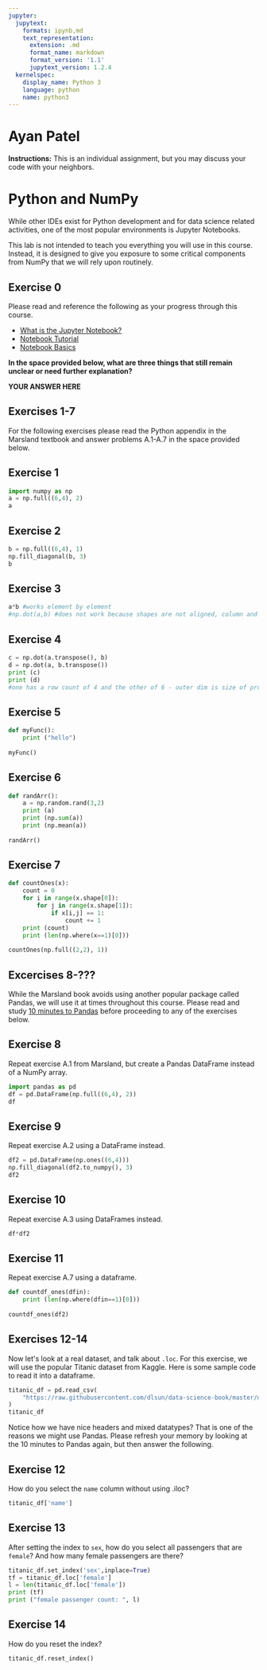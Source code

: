 ```yaml
---
jupyter:
  jupytext:
    formats: ipynb,md
    text_representation:
      extension: .md
      format_name: markdown
      format_version: '1.1'
      jupytext_version: 1.2.4
  kernelspec:
    display_name: Python 3
    language: python
    name: python3
---
```


# Ayan Patel


**Instructions:** This is an individual assignment, but you may discuss your code with your neighbors.


# Python and NumPy

While other IDEs exist for Python development and for data science related activities, one of the most popular environments is Jupyter Notebooks.

This lab is not intended to teach you everything you will use in this course. Instead, it is designed to give you exposure to some critical components from NumPy that we will rely upon routinely.

## Exercise 0
Please read and reference the following as your progress through this course. 

* [What is the Jupyter Notebook?](https://nbviewer.jupyter.org/github/jupyter/notebook/blob/master/docs/source/examples/Notebook/What%20is%20the%20Jupyter%20Notebook.ipynb#)
* [Notebook Tutorial](https://www.datacamp.com/community/tutorials/tutorial-jupyter-notebook)
* [Notebook Basics](https://nbviewer.jupyter.org/github/jupyter/notebook/blob/master/docs/source/examples/Notebook/Notebook%20Basics.ipynb)

**In the space provided below, what are three things that still remain unclear or need further explanation?**


**YOUR ANSWER HERE**


## Exercises 1-7
For the following exercises please read the Python appendix in the Marsland textbook and answer problems A.1-A.7 in the space provided below.


## Exercise 1

```python
import numpy as np
a = np.full((6,4), 2)
a
```

## Exercise 2

```python
b = np.full((6,4), 1)
np.fill_diagonal(b, 3)
b
```

## Exercise 3

```python
a*b #works element by element
#np.dot(a,b) #does not work because shapes are not aligned, column and row number must match for mat mult inner dim must be same
```

## Exercise 4

```python
c = np.dot(a.transpose(), b)
d = np.dot(a, b.transpose())
print (c)
print (d)
#one has a row count of 4 and the other of 6 - outer dim is size of product
```

## Exercise 5

```python
def myFunc():
    print ("hello")
    
myFunc()
```

## Exercise 6

```python
def randArr():
    a = np.random.rand(3,2)
    print (a)
    print (np.sum(a))
    print (np.mean(a))
    
randArr()
```

## Exercise 7

```python
def countOnes(x):
    count = 0
    for i in range(x.shape[0]):
        for j in range(x.shape[1]):
            if x[i,j] == 1:
                count += 1
    print (count)
    print (len(np.where(x==1)[0]))
    
countOnes(np.full((2,2), 1))
```

## Excercises 8-???
While the Marsland book avoids using another popular package called Pandas, we will use it at times throughout this course. Please read and study [10 minutes to Pandas](https://pandas.pydata.org/pandas-docs/stable/getting_started/10min.html) before proceeding to any of the exercises below.


## Exercise 8
Repeat exercise A.1 from Marsland, but create a Pandas DataFrame instead of a NumPy array.

```python
import pandas as pd
df = pd.DataFrame(np.full((6,4), 2))
df
```

## Exercise 9
Repeat exercise A.2 using a DataFrame instead.

```python
df2 = pd.DataFrame(np.ones((6,4)))
np.fill_diagonal(df2.to_numpy(), 3)
df2
```

## Exercise 10
Repeat exercise A.3 using DataFrames instead.

```python
df*df2
```

## Exercise 11
Repeat exercise A.7 using a dataframe.

```python
def countdf_ones(dfin):
    print (len(np.where(dfin==1)[0]))
    
countdf_ones(df2)
```

## Exercises 12-14
Now let's look at a real dataset, and talk about ``.loc``. For this exercise, we will use the popular Titanic dataset from Kaggle. Here is some sample code to read it into a dataframe.

```python
titanic_df = pd.read_csv(
    "https://raw.githubusercontent.com/dlsun/data-science-book/master/data/titanic.csv"
)
titanic_df
```

Notice how we have nice headers and mixed datatypes? That is one of the reasons we might use Pandas. Please refresh your memory by looking at the 10 minutes to Pandas again, but then answer the following.


## Exercise 12
How do you select the ``name`` column without using .iloc?

```python
titanic_df['name']
```

## Exercise 13
After setting the index to ``sex``, how do you select all passengers that are ``female``? And how many female passengers are there?

```python
titanic_df.set_index('sex',inplace=True)
tf = titanic_df.loc['female']
l = len(titanic_df.loc['female'])
print (tf)
print ("female passenger count: ", l)
```

## Exercise 14
How do you reset the index?

```python
titanic_df.reset_index()
```

```python

```
